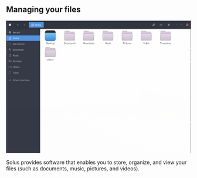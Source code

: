## Managing your files

![Nautilus](../../images/common-tasks/managing-your-files.png)

Solus provides software that enables you to store, organize, and view your files (such as documents, music, pictures, and videos).